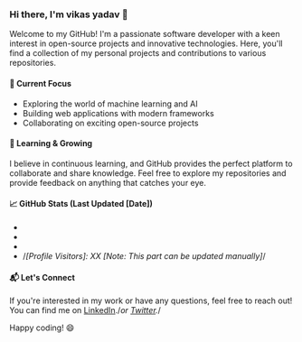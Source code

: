 ### Hi there, I'm vikas yadav 👋

Welcome to my GitHub! I'm a passionate software developer with a keen interest in open-source projects and innovative technologies. Here, you'll find a collection of my personal projects and contributions to various repositories.

#### 🔭 Current Focus
- Exploring the world of machine learning and AI
- Building web applications with modern frameworks
- Collaborating on exciting open-source projects

#### 🌱 Learning & Growing
I believe in continuous learning, and GitHub provides the perfect platform to collaborate and share knowledge. Feel free to explore my repositories and provide feedback on anything that catches your eye.

#### 📈 GitHub Stats (Last Updated [Date])
- [Total Stars]: XX
- [Total Forks]: XX
- [Total Contributions]: XX
- /*[Profile Visitors]: XX [Note: This part can be updated manually]*/

#### 📬 Let's Connect
If you're interested in my work or have any questions, feel free to reach out! You can find me on [LinkedIn](https://www.linkedin.com/in/vikas-yadav-5554ab247)./*or [Twitter](https://twitter.com/yourhandle).*/

Happy coding! 😄
